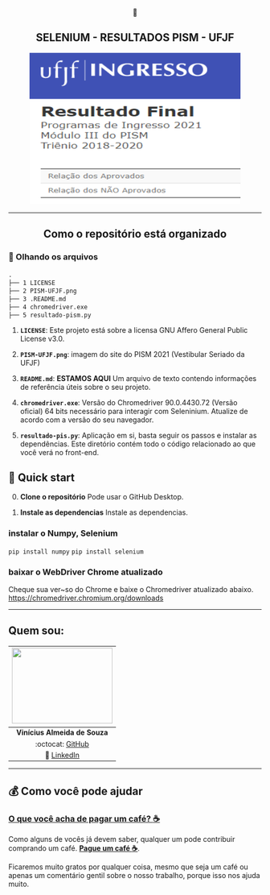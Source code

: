 <p align="center">
    🚀  
</p>
<h2 align="center">
  SELENIUM - RESULTADOS PISM - UFJF
</h2>
<p align="center">
  <a href="http://www4.vestibular.ufjf.br/2021/resultadofinalpism3/">
    <img src="https://github.com/viniciusalmeidas/Selenium-PISM-APROVADOS/blob/main/PISM-UFJF.png" width="420" height="300"/>
  </a>
</p>

<hr>

<h2 align="center">
  Como o repositório está organizado
</h2>


### 🧐 Olhando os arquivos

    .
    ├── 1 LICENSE
    ├── 2 PISM-UFJF.png
    ├── 3 .README.md
    ├── 4 chromedriver.exe
    ├── 5 resultado-pism.py

1.  **`LICENSE`**: Este projeto está sobre a licensa GNU Affero General Public License v3.0.

2.  **`PISM-UFJF.png`**: imagem do site do PISM 2021 (Vestibular Seriado da UFJF)
  
3. **`README.md`**: **ESTAMOS AQUI** Um arquivo de texto contendo informações de referência úteis sobre o seu projeto.

4. **`chromedriver.exe`**: Versão do Chromedriver 90.0.4430.72 (Versão oficial) 64 bits necessário para interagir com Seleninium. Atualize de acordo com a versão do seu navegador.

5. **`resultado-pis.py`**: Aplicação em si, basta seguir os passos e instalar as dependências. Este diretório contém todo o código relacionado ao que você verá no front-end.



## 🚀 Quick start

0. **Clone o repositório**
    Pode usar o GitHub Desktop.
    
1.  **Instale as dependencias**
    Instale as dependencias.
    
### instalar o Numpy, Selenium 
 `pip install numpy`
 `pip install selenium`

### baixar o WebDriver Chrome atualizado
Cheque sua ver~so do Chrome e baixe o Chromedriver atualizado abaixo.
https://chromedriver.chromium.org/downloads

<hr> 

## **Quem sou:**
|  <img src="https://github.com/viniciusalmeidas.png" width="200" height="150">  |
| :--------------: | 
| **Vinícius Almeida de Souza** | 
|:octocat: [GitHub](https://github.com/viniciusalmeidas) | 
| :briefcase: [LinkedIn](https://www.linkedin.com/in/valmsou/) |

<hr>

## :moneybag: **Como você pode ajudar**

### [__O que você acha de pagar um café? :coffee:__](https://www.buymeacoffee.com/vinialmeida)

Como alguns de vocês já devem saber, qualquer um pode contribuir comprando um café. [__Pague um café :coffee:__](https://www.buymeacoffee.com/vinialmeida). 

Ficaremos muito gratos por qualquer coisa, mesmo que seja um café ou apenas um comentário gentil sobre o nosso trabalho, porque isso nos ajuda muito.
